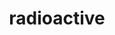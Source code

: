 ---
layout: symbols
title: radioactive
emoji: radioactive
permalink: ☢.html
image: assets/img/3moji/radioactive.png
---